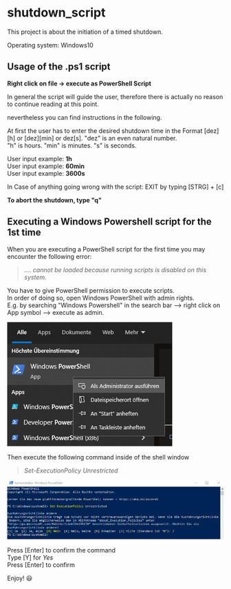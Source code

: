 # shutdown_script
This project is about the initiation of a timed shutdown.

Operating system: Windows10

## Usage of the .ps1 script
**Right click on file -> execute as PowerShell Script**

In general the script will guide the user, therefore there is actually no reason to continue reading at this point.
   
   
   
nevertheless you can find instructions in the following.  

At first the user has to enter the desired shutdown time in the Format [dez][h] or [dez][min] or dez[s].
"dez" is an even natural number.  
"h" is hours. "min" is minutes. "s" is seconds.  

User input example: **1h**  
User input example: **60min**  
User input example: **3600s**  

    
In Case of anything going wrong with the script: EXIT by typing [STRG] + [c]   

**To abort the shutdown, type "q"**

## Executing a Windows Powershell script for the 1st time
When you are executing a PowerShell script for the first time you may encounter the following error:

> *.... cannot be loaded because running scripts is disabled on this system.*   

You have to give PowerShell permission to execute scripts.  
In order of doing so, open Windows PowerShell with admin rights.    
E.g. by searching "Windows Powershell" in the search bar --> right click on App symbol --> execute as admin.

![Powershell_as_admin.png](https://github.com/J-Mildenberger/shutdown_script/blob/main/images/Powershell_as_admin.png?raw=true)

Then execute the following command inside of the shell window

> *Set-ExecutionPolicy Unrestricted*  

![set_execution_policy_powershell.PNG](https://github.com/J-Mildenberger/shutdown_script/blob/main/images/set_execution_policy_powershell.PNG?raw=true)


Press [Enter] to confirm the command   
Type [Y] for *Yes*  
Press [Enter] to confirm 



Enjoy! :smiley:
